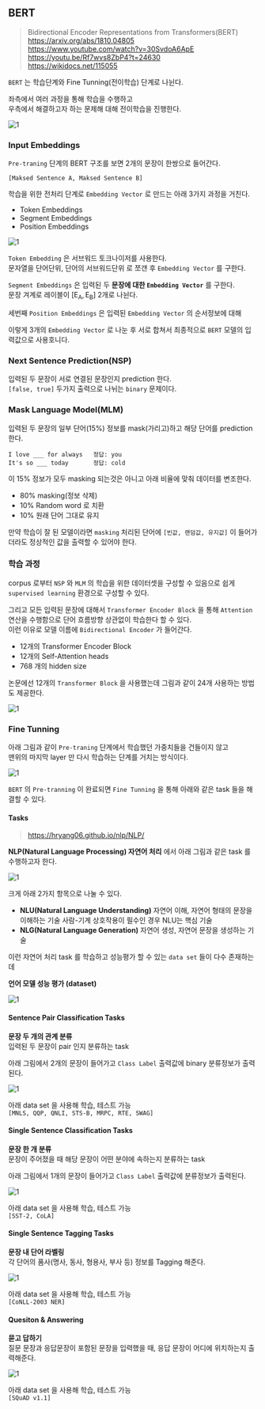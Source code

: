 ## BERT

> Bidirectional Encoder Representations from Transformers(BERT)  
> <https://arxiv.org/abs/1810.04805>  
> <https://www.youtube.com/watch?v=30SvdoA6ApE>  
> <https://youtu.be/Rf7wvs8ZbP4?t=24630>  
> <https://wikidocs.net/115055>  

`BERT` 는 학습단계와 Fine Tunning(전이학습) 단계로 나뉜다.  

좌측에서 여러 과정을 통해 학습을 수행하고  
우측에서 해결하고자 하는 문제해 대해 전이학습을 진행한다.  

![1](image/bert1.png)  

### Input Embeddings

`Pre-traning` 단계의 BERT 구조를 보면 2개의 문장이 한쌍으로 들어간다.  

`[Maksed Sentence A, Maksed Sentence B]`

학습을 위한 전처리 단계로 `Embedding Vector` 로 만드는 아래 3가지 과정을 거친다.  

- Token Embeddings  
- Segment Embeddings  
- Position Embeddings  

![1](image/bert3.png)  

`Token Embedding` 은 서브워드 토크나이저를 사용한다.  
문자열을 단어단위, 단어의 서브워드단위 로 쪼갠 후 `Embedding Vector` 를 구한다.  

`Segment Embeddings` 은 입력된 두 **문장에 대한 `Embedding Vector`** 를 구한다.  
문장 겨계로 레이블이 $\mathrm{[E_A, E_B]}$ 2개로 나뉜다.  

세번째 `Position Embeddings` 은 입력된 `Embedding Vector` 의 순서정보에 대해 

이렇게 3개의 `Embedding Vector` 로 나눈 후 서로 합쳐서 최종적으로 `BERT` 모델의 입력값으로 사용호니다.   

### Next Sentence Prediction(NSP)

입력된 두 문장이 서로 연결된 문장인지 prediction 한다.  
`[false, true]` 두가지 출력으로 나뉘는 `binary` 문제이다.  

### Mask Language Model(MLM)

입력된 두 문장의 일부 단어(15%) 정보를 mask(가리고)하고 해당 단어를 prediction 한다.  

```
I love ___ for always   정답: you
It's so ___ today       정답: cold
```

이 15% 정보가 모두 masking 되는것은 아니고 아래 비율에 맞춰 데이터를 변조한다.  

- 80% masking(정보 삭제)  
- 10% Random word 로 치환  
- 10% 원래 단어 그대로 유지  

만약 학습이 잘 된 모델이라면 `masking` 처리된 단어에 `[빈값, 랜덤값, 유지값]` 이 들어가더라도 정상적인 값을 출력할 수 있어야 한다.  

### 학습 과정  

corpus 로부터 `NSP` 와 `MLM` 의 학습을 위한 데이터셋을 구성할 수 있음으로
쉽게 `supervised learning` 환경으로 구성할 수 있다.  

그리고 모든 입력된 문장에 대해서 `Transformer Encoder Block` 을 통해 `Attention` 연산을 수행함으로 단어 흐름방향 상관없이 학습한다 할 수 있다.  
이런 이유로 모델 이름에 `Bidirectional Encoder` 가 들어간다.  

- 12개의 Transformer Encoder Block
- 12개의 Self-Attention heads
- 768 개의 hidden size

논문에선 12개의 `Transformer Block` 을 사용했는데 그림과 같이 24개 사용하는 방법도 제공한다.  

![1](image/bert2.png)  

### Fine Tunning  

아래 그림과 같이 `Pre-traning` 단계에서 학습했던 가중치들을 건들이지 않고  
맨위의 마지막 layer 만 다시 학습하는 단계를 거치는 방식이다.  

![1](image/bert5.png)  

`BERT` 의 `Pre-tranning` 이 완료되면 `Fine Tunning` 을 통해 아래와 같은 task 들을 해결할 수 있다.  

#### Tasks

> <https://hryang06.github.io/nlp/NLP/>

**NLP(Natural Language Processing) 자연어 처리** 에서 아래 그림과 같은 task 를 수행하고자 한다.  

![1](image/bert10.png)  

크게 아래 2가지 항목으로 나눌 수 있다.  

- **NLU(Natural Language Understanding)**
  자연어 이해, 자연어 형태의 문장을 이해하는 기술
  사람-기계 상호작용이 필수인 경우 NLU는 핵심 기술
- **NLG(Natural Language Generation)**
  자연어 생성, 자연어 문장을 생성하는 기술

이런 자연어 처리 task 를 학습하고 성능평가 할 수 있는 `data set` 들이 다수 존재하는데  

**언어 모델 성능 평가 (dataset)**

![1](image/bert11.png)  

#### Sentence Pair Classification Tasks

**문장 두 개의 관계 분류**  
입력된 두 문장이 pair 인지 분류하는 task    

아래 그림에서 2개의 문장이 들어가고 `Class Label` 출력값에 binary 분류정보가 출력된다.  

![1](image/bert6.png)  

아래 data set 을 사용해 학습, 테스트 가능  
`[MNLS, QQP, QNLI, STS-B, MRPC, RTE, SWAG]`

#### Single Sentence Classification Tasks

**문장 한 개 분류**  
문장이 주어졌을 때 해당 문장이 어떤 분야에 속하는지 분류하는 task  

아래 그림에서 1개의 문장이 들어가고 `Class Label` 출력값에 분류정보가 출력된다.  

![1](image/bert7.png)  

아래 data set 을 사용해 학습, 테스트 가능  
`[SST-2, CoLA]`  

#### Single Sentence Tagging Tasks

**문장 내 단어 라벨링**  
각 단어의 품사(명사, 동사, 형용사, 부사 등) 정보를 Tagging 해준다.  

![1](image/bert8.png)  

아래 data set 을 사용해 학습, 테스트 가능  
`[CoNLL-2003 NER]`  

#### Quesiton & Answering

**묻고 답하기**  
질문 문장과 응답문장이 포함된 문장을 입력했을 때, 응답 문장이 어디에 위치하는지 출력해준다.  

![1](image/bert9.png)  

아래 data set 을 사용해 학습, 테스트 가능  
`[SQuAD v1.1]`  

